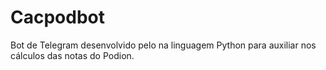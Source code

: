 # Cacpodbot
Bot de Telegram desenvolvido pelo na linguagem Python para auxiliar nos cálculos das notas do Podion. 
